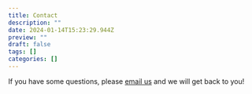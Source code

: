 ```yaml
---
title: Contact
description: ""
date: 2024-01-14T15:23:29.944Z
preview: ""
draft: false
tags: []
categories: []
---
```


If you have some questions, please [email us](mailto:saksigopal@matchlesswisdom.com) and we will get back to you!